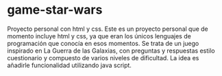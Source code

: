# game-star-wars
Proyecto personal con html y css.
Este es un proyecto personal que de momento incluye html y css, ya que eran los únicos lenguajes de programación que conocía en esos momentos. 
Se trata de un juego inspirado en La Guerra de las Galaxias, con preguntas y respuestas estilo cuestionario y compuesto de varios niveles de dificultad. 
La idea es añadirle funcionalidad utilizando java script. 
